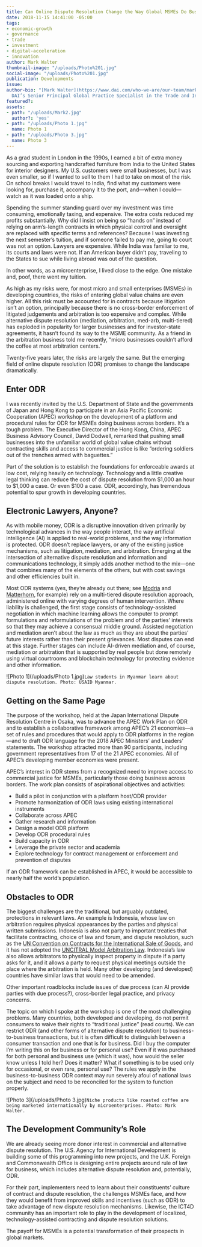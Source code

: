 ```yaml
---
title: Can Online Dispute Resolution Change the Way Global MSMEs Do Business?
date: 2018-11-15 14:41:00 -05:00
tags:
- economic-growth
- governance
- trade
- investment
- digital-acceleration
- innovation
author: Mark Walter
thumbnail-image: "/uploads/Photo%201.jpg"
social-image: "/uploads/Photo%201.jpg"
publication: Developments
issue: 
author-bio: "[Mark Walter](https://www.dai.com/who-we-are/our-team/mark-walter) is
  DAI’s Senior Principal Global Practice Specialist in the Trade and Investment Practice."
featured?: 
assets:
- path: "/uploads/Mark2.jpg"
  author?: 'yes'
- path: "/uploads/Photo 1.jpg"
  name: Photo 1
- path: "/uploads/Photo 3.jpg"
  name: Photo 3
---
```


As a grad student in London in the 1990s, I earned a bit of extra money sourcing and exporting handcrafted furniture from India to the United States for interior designers. My U.S. customers were small businesses, but I was even smaller, so if I wanted to sell to them I had to take on most of the risk. On school breaks I would travel to India, find what my customers were looking for, purchase it, accompany it to the port, and—when I could—watch as it was loaded onto a ship. 






Spending the summer standing guard over my investment was time consuming, emotionally taxing, and expensive. The extra costs reduced my profits substantially. Why did I insist on being so “hands on” instead of relying on arm’s-length contracts in which physical control and oversight are replaced with specific terms and references? Because I was investing the next semester’s tuition, and if someone failed to pay me, going to court was not an option. Lawyers are expensive. While India was familiar to me, its courts and laws were not. If an American buyer didn’t pay, traveling to the States to sue while living abroad was out of the question. 

In other words, as a microenterprise, I lived close to the edge. One mistake and, poof, there went my tuition. 

As high as my risks were, for most micro and small enterprises (MSMEs) in developing countries, the risks of entering global value chains are even higher. All this risk must be accounted for in contracts because litigation isn’t an option, principally because there is no cross-border enforcement of litigated judgements and arbitration is too expensive and complex. While alternative dispute resolution (mediation, arbitration, med-arb, multi-tiered) has exploded in popularity for larger businesses and for investor-state agreements, it hasn’t found its way to the MSME community. As a friend in the arbitration business told me recently, “micro businesses couldn’t afford the coffee at most arbitration centers.”  

Twenty-five years later, the risks are largely the same. But the emerging field of online dispute resolution (ODR) promises to change the landscape dramatically.

## Enter ODR

I was recently invited by the U.S. Department of State and the governments of Japan and Hong Kong to participate in an Asia Pacific Economic Cooperation (APEC) workshop on the development of a platform and procedural rules for ODR for MSMEs doing business across borders. It’s a tough problem. The Executive Director of the Hong Kong, China, APEC Business Advisory Council, David Dodwell, remarked that pushing small businesses into the unfamiliar world of global value chains without contracting skills and access to commercial justice is like “ordering soldiers out of the trenches armed with baguettes.”

Part of the solution is to establish the foundations for enforceable awards at low cost, relying heavily on technology. Technology and a little creative legal thinking can reduce the cost of dispute resolution from $1,000 an hour to $1,000 a case. Or even $100 a case. ODR, accordingly, has tremendous potential to spur growth in developing countries. 

## Electronic Lawyers, Anyone?

As with mobile money, ODR is a disruptive innovation driven primarily by technological advances in the way people interact, the way artificial intelligence (AI) is applied to real-world problems, and the way information is protected. ODR doesn’t replace lawyers, or any of the existing justice mechanisms, such as litigation, mediation, and arbitration. Emerging at the intersection of alternative dispute resolution and information and communications technology, it simply adds another method to the mix—one that combines many of the elements of the others, but with cost savings and other efficiencies built in.  

Most ODR systems (yes, they’re already out there; see [Modria](https://www.tylertech.com/products/modria) and [Matterhorn](https://getmatterhorn.com/), for example) rely on a multi-tiered dispute resolution approach, administered online with varying degrees of human intervention. Where liability is challenged, the first stage consists of technology-assisted negotiation in which machine learning allows the computer to prompt formulations and reformulations of the problem and of the parties’ interests so that they may achieve a consensual middle ground. Assisted negotiation and mediation aren’t about the law as much as they are about the parties’ future interests rather than their present grievances. Most disputes can end at this stage. Further stages can include AI-driven mediation and, of course, mediation or arbitration that is supported by real people but done remotely using virtual courtrooms and blockchain technology for protecting evidence and other information. 

![Photo 1](/uploads/Photo 1.jpg)`Law students in Myanmar learn about dispute resolution. Photo: USAID Myanmar.`

## Getting on the Same Page

The purpose of the workshop, held at the Japan International Dispute Resolution Centre in Osaka, was to advance the APEC Work Plan on ODR and to establish a collaborative framework among APEC’s 21 economies—a set of rules and procedures that would apply to ODR platforms in the region—and to draft ODR language for the 2018 APEC Ministers’ and Leaders’ statements. The workshop attracted more than 90 participants, including government representatives from 17 of the 21 APEC economies. All of APEC’s developing member economies were present. 

APEC’s interest in ODR stems from a recognized need to improve access to commercial justice for MSMEs, particularly those doing business across borders. The work plan consists of aspirational objectives and activities: 

* Build a pilot in conjunction with a platform host/ODR provider
* Promote harmonization of ODR laws using existing international instruments 
* Collaborate across APEC 
* Gather research and information 
* Design a model ODR platform
* Develop ODR procedural rules
* Build capacity in ODR
* Leverage the private sector and academia
* Explore technology for contract management or enforcement and prevention of disputes

If an ODR framework can be established in APEC, it would be accessible to nearly half the world’s population.

## Obstacles to ODR

The biggest challenges are the traditional, but arguably outdated, protections in relevant laws. An example is Indonesia, whose law on arbitration requires physical appearances by the parties and physical written submissions. Indonesia is also not party to important treaties that facilitate contracting, choice of law and forum, and dispute resolution, such as the [UN Convention on Contracts for the International Sale of Goods](http://www.uncitral.org/uncitral/en/uncitral_texts/sale_goods/1980CISG.html), and it has not adopted the [UNCITRAL Model Arbitration Law](https://en.wikipedia.org/wiki/UNCITRAL_Model_Law_on_International_Commercial_Arbitration). Indonesia’s law also allows arbitrators to physically inspect property in dispute if a party asks for it, and it allows a party to request physical meetings outside the place where the arbitration is held. Many other developing (and developed) countries have similar laws that would need to be amended.

Other important roadblocks include issues of due process (can AI provide parties with due process?), cross-border legal practice, and privacy concerns. 

The topic on which I spoke at the workshop is one of the most challenging problems. Many countries, both developed and developing, do not permit consumers to waive their rights to “traditional justice” (read courts). We can restrict ODR (and other forms of alternative dispute resolution) to business-to-business transactions, but it is often difficult to distinguish between a consumer transaction and one that is for business. Did I buy the computer I’m writing this on for business or for personal use? Even if it was purchased for both personal and business use (which it was), how would the seller know unless I told her? Does it matter? What if something is to be used only for occasional, or even rare, personal use? The rules we apply in the business-to-business ODR context may run severely afoul of national laws on the subject and need to be reconciled for the system to function properly.

![Photo 3](/uploads/Photo 3.jpg)`Niche products like roasted coffee are being marketed internationally by microenterprises. Photo: Mark Walter.`

## The Development Community’s Role

We are already seeing more donor interest in commercial and alternative dispute resolution. The U.S. Agency for International Development is building some of this programming into new projects, and the U.K. Foreign and Commonwealth Office is designing entire projects around rule of law for business, which includes alternative dispute resolution and, potentially, ODR. 

For their part, implementers need to learn about their constituents’ culture of contract and dispute resolution, the challenges MSMEs face, and how they would benefit from improved skills and incentives (such as ODR) to take advantage of new dispute resolution mechanisms. Likewise, the ICT4D community has an important role to play in the development of localized, technology-assisted contracting and dispute resolution solutions. 

The payoff for MSMEs is a potential transformation of their prospects in global markets.
